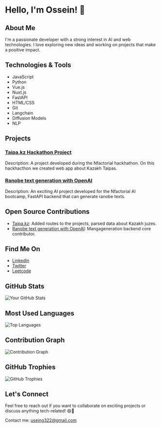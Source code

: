 # Hello, I'm Ossein! 👋

## About Me

I'm a passionate developer with a strong interest in AI and web technologies. I love exploring new ideas and working on projects that make a positive impact.

## Technologies & Tools

- JavaScript
- Python
- Vue.js
- Nuxt.js
- FastAPI
- HTML/CSS
- Git
- Langchain
- Diffusion Models
- NLP

## Projects

### [Taipa.kz Hackathon Project](https://github.com/useing123/prod)

Description: A project developed during the Nfactorial hackhathon. On this hackhacthon we created web app about Kazakh Taipas.

### [Ranobe text generation with OpenAI](https://github.com/useing123/mangageneration)

Description: An exciting AI project developed for the Nfactorial AI bootcamp, FastAPI backend that can generate ranobe texts.

## Open Source Contributions

- [Taipa.kz](https://github.com/useing123/prod): Added routes to the projects, parsed data about Kazakh juzes.
- [Ranobe text generation with OpenAI](https://github.com/useing123/mangageneration): Mangageneration backend core contributor.

## Find Me On

- [LinkedIn](https://www.linkedin.com/in/gizatullayev/)
- [Twitter](https://twitter.com/useing123)
- [Leetcode](https://leetcode.com/useing322/)

## GitHub Stats

![Your GitHub Stats](https://github-readme-stats.vercel.app/api?username=useing123&show_icons=true&count_private=true&hide=prs&theme=radical)

## Most Used Languages

![Top Languages](https://github-readme-stats.vercel.app/api/top-langs/?username=useing123&layout=compact&theme=radical)

## Contribution Graph

![Contribution Graph](https://github-readme-activity-graph.vercel.app/graph?username=useing123&theme=react-dark)

## GitHub Trophies

![GitHub Trophies](https://github-profile-trophy.vercel.app/?username=useing123)

<!-- ## Recent Activity

- [Repository A](https://github.com/ownerA/repoA): Fixed a bug related to XYZ.
- [Repository B](https://github.com/ownerB/repoB): Created a new feature for better user experience.
- [Repository C](https://github.com/ownerC/repoC): Contributed documentation updates. -->

## Let's Connect

Feel free to reach out if you want to collaborate on exciting projects or discuss anything tech-related! 😄🚀

Contact me: useing322@gmail.com


